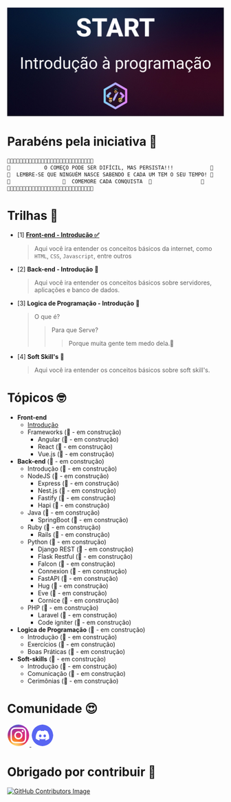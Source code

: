 ![Alt text](images/header.png?raw=true "Header")


# Parabéns pela iniciativa 👏

```
🚨🚨🚨🚨🚨🚨🚨🚨🚨🚨🚨🚨🚨🚨🚨🚨🚨🚨🚨🚨🚨🚨🚨🚨🚨🚨🚨🚨
🚨           O COMEÇO PODE SER DIFÍCIL, MAS PERSISTA!!!            🚨
🚨  LEMBRE-SE QUE NINGUÉM NASCE SABENDO E CADA UM TEM O SEU TEMPO! 🚨 
🚨                 🎉  COMEMORE CADA CONQUISTA  🎉                🚨
🚨🚨🚨🚨🚨🚨🚨🚨🚨🚨🚨🚨🚨🚨🚨🚨🚨🚨🚨🚨🚨🚨🚨🚨🚨🚨🚨🚨
```

# Trilhas 📜
- [1] [**Front-end - Introdução ✅**](Front-end/introducao/README.md)
  > Aqui você ira entender os conceitos básicos da internet, como `HTML`, `CSS`, `Javascript`, entre outros
- [2] **Back-end - Introdução** 📝
  > Aqui você ira entender os conceitos básicos sobre servidores, aplicações e banco de dados.
- [3] **Logica de Programação - Introdução** 📝
  > O que é? 
  >> Para que Serve?
  >>> Porque muita gente tem medo dela.🤯
- [4] **Soft Skill's** 📝
  > Aqui você ira entender os conceitos básicos sobre soft skill's.




# Tópicos 🤓
 - **Front-end**
      - [Introdução](Front-end/introducao/README.md)
      - Frameworks (🚧 - em construção)
        - Angular (🚧 - em construção)
        - React (🚧 - em construção)
        - Vue.js (🚧 - em construção) 
 - **Back-end** (🚧 - em construção)
      - Introdução (🚧 - em construção)
      - NodeJS (🚧 - em construção)
        - Express (🚧 - em construção)
        - Nest.js (🚧 - em construção)
        - Fastify (🚧 - em construção)
        - Hapi (🚧 - em construção)
      - Java (🚧 - em construção)
        - SpringBoot (🚧 - em construção)
      - Ruby (🚧 - em construção)
        - Rails (🚧 - em construção)
      - Python (🚧 - em construção)
        - Django REST (🚧 - em construção)
        - Flask Restful (🚧 - em construção)  
        - Falcon (🚧 - em construção)  
        - Connexion (🚧 - em construção)  
        - FastAPI (🚧 - em construção)  
        - Hug (🚧 - em construção)  
        - Eve (🚧 - em construção)  
        - Cornice (🚧 - em construção)  
      - PHP (🚧 - em construção)
        - Laravel (🚧 - em construção)
        - Code igniter (🚧 - em construção)
 - **Logica de Programação** (🚧 - em construção) 
    - Introdução (🚧 - em construção)
    - Exercícios (🚧 - em construção)
    - Boas Práticas (🚧 - em construção)
 - **Soft-skills** (🚧 - em construção) 
    - Introdução (🚧 - em construção)
    - Comunicação (🚧 - em construção)
    - Cerimônias (🚧 - em construção)

   
# Comunidade 😍
  <picture>
  <a href="https://instagram.com/cabecadedev">
    <img width="50px" style="border:1px solid white;border-radius: 50%;" alt="Shows an illustrated sun in light color mode and a moon with stars in dark color mode." src="images/instagram.png">
  </a>  
  </picture>
  <picture>
  <a href="https://discord.gg/338qBsQCJ4">
  <img width="50px" style="border:1px solid white;border-radius: 50%;"  alt="Shows an illustrated sun in light color mode and a moon with stars in dark color mode." src="images/discord.png">
  </a>
  </picture>


# Obrigado por contribuir 🎉
[![GitHub Contributors Image](https://contrib.rocks/image?repo=cabecadedev/start)](https://github.com/cabecadedev/start/graphs/contributors)